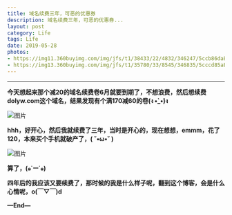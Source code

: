 ```yaml
---
title: 域名续费三年，可恶的优惠券
description: 域名续费三年，可恶的优惠券...
layout: post
category: Life
tags: Life
date: 2019-05-28
photos:
- https://img11.360buyimg.com/img/jfs/t1/38433/22/4832/346247/5ccb86daE74005af2/9521b174daaa38e8.jpg
- https://img13.360buyimg.com/img/jfs/t1/35780/33/8545/346835/5cccd85aEf13aeab2/f631fe81bf84a72a.jpg
---
```


-----

**今天想起来那个减20的域名续费卷6月就要到期了，不想浪费，然后想续费dolyw.com这个域名，结果发现有个满170减60的卷(ง •̀_•́)ง**

![图片](https://dolyw.gitee.io/reader/Image/Docs/20190529/20190529201158.jpg)
<!-- ![图片](https://res.dolyw.com/Image/Docs/20190529/20190529201158.jpg) -->

**hhh，好开心，然后我就续费了三年，当时是开心的，现在想想，emmm，花了120，本来买个手机就破产了，( ˘•ω•˘ )**

![图片](https://dolyw.gitee.io/reader/Image/Docs/20190529/20190529201211.jpg)
<!-- ![图片](https://res.dolyw.com/Image/Docs/20190529/20190529201211.jpg) -->

**算了，(๑˙ー˙๑)**

**四年后的我应该又要续费了，那时候的我是什么样子呢，翻到这个博客，会是什么心情呢，o(￣▽￣)d**

**—End—**